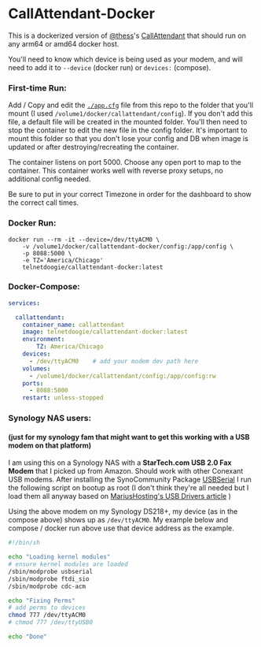 # **CallAttendant-Docker**

This is a dockerized version of [@thess](https://github.com/thess)'s [CallAttendant](https://github.com/thess/callattendant/) that should run on any arm64 or amd64 docker host.

You'll need to know which device is being used as your modem, and will need to add it to `--device` (docker run) or `devices:` (compose).

### First-time Run:

Add / Copy and edit the [`./app.cfg`](./app.cfg) file from this repo to the folder that you'll mount (I used `/volume1/docker/callattendant/config`).
If you don't add this file, a default file will be created in the mounted folder. You'll then need to stop the container to edit the new file in the config folder. 
It's important to mount this folder so that you don't lose your config and DB when image is updated or after destroying/recreating the container.

The container listens on port 5000. Choose any open port to map to the container. This container works well with reverse proxy setups, no additional config needed.

Be sure to put in your correct Timezone in order for the dashboard to show the correct call times.

### Docker Run:

```
docker run --rm -it --device=/dev/ttyACM0 \
    -v /volume1/docker/callattendant-docker/config:/app/config \
    -p 8088:5000 \
    -e TZ='America/Chicago'
    telnetdoogie/callattendant-docker:latest
```

### Docker-Compose:

```yml
services:

  callattendant:
    container_name: callattendant
    image: telnetdoogie/callattendant-docker:latest
    environment:
        TZ: America/Chicago
    devices:
      - /dev/ttyACM0    # add your modem dev path here
    volumes:
      - /volume1/docker/callattendant/config:/app/config:rw
    ports:
      - 8088:5000
    restart: unless-stopped
```

### Synology NAS users:
#### (just for my synology fam that might want to get this working with a USB modem on that platform)

I am using this on a Synology NAS with a **StarTech.com USB 2.0 Fax Modem** that I picked up from Amazon. Should work with other Conexant USB modems. After installing the SynoCommunity Package [USBSerial](https://synocommunity.com/package/synokernel-usbserial) I run the following script on bootup as root (I don't think they're all needed but I load them all anyway based on [MariusHosting's USB Drivers article](https://mariushosting.com/synology-how-to-add-usb-support-on-dsm-7/) )

Using the above modem on my Synology DS218+, my device (as in the compose above) shows up as `/dev/ttyACM0`. My example below and compose / docker run above use that device address as the example.

```bash
#!/bin/sh

echo "Loading kernel modules"
# ensure kernel modules are loaded
/sbin/modprobe usbserial
/sbin/modprobe ftdi_sio
/sbin/modprobe cdc-acm

echo "Fixing Perms"
# add perms to devices
chmod 777 /dev/ttyACM0
# chmod 777 /dev/ttyUSB0

echo "Done"
```
